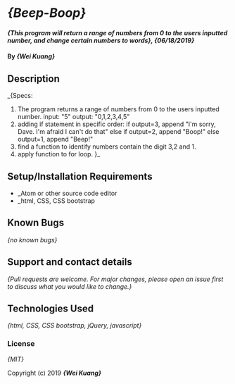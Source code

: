 
# _{Beep-Boop}_

#### _{This program will return a range of numbers from 0 to the users inputted number, and change certain numbers to words}, {06/18/2019}_

#### By _**{Wei Kuang}**_

## Description

_{Specs:
1. The program returns a range of numbers from 0 to the users inputted number.
  input: "5"
  output: "0,1,2,3,4,5"
2. adding if statement in specific order:
  if output=3, append "I'm sorry, Dave. I'm afraid I can't do that"
  else if output=2, append "Boop!"
  else output=1, append "Beep!"
3. find a function to identify numbers contain the digit 3,2 and 1.
4. apply function to for loop. }_

## Setup/Installation Requirements

* _Atom or other source code editor
* _html, CSS, CSS bootstrap

## Known Bugs

_{no known bugs}_

## Support and contact details

_{Pull requests are welcome. For major changes, please open an issue first to discuss what you would like to change.}_

## Technologies Used

_{html, CSS, CSS bootstrap, jQuery, javascript}_

### License

*{MIT}*

Copyright (c) 2019 **_{Wei Kuang}_**
